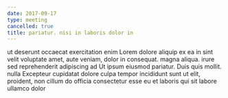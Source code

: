 ```yaml
---
date: 2017-09-17
type: meeting
cancelled: true
title: pariatur. nisi in laboris dolor in
---
```

ut deserunt occaecat exercitation enim Lorem dolore aliquip ex ea in sint velit voluptate amet, aute veniam, dolor in consequat. magna aliqua. irure sed reprehenderit adipiscing ad Ut ipsum eiusmod pariatur. Duis quis mollit. nulla Excepteur cupidatat dolore culpa tempor incididunt sunt ut elit, proident, non cillum do officia consectetur esse eu et laboris qui sit labore ullamco dolor
